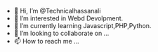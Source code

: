 - 👋 Hi, I’m @Technicalhassanali
- 👀 I’m interested in Webd Devolpment.
- 🌱 I’m currently learning Javascript,PHP,Python.
- 💞️ I’m looking to collaborate on ...
- 📫 How to reach me ...

<!---
Technicalhassanali/Technicalhassanali is a ✨ special ✨ repository because its `README.md` (this file) appears on your GitHub profile.
You can click the Preview link to take a look at your changes.
--->
